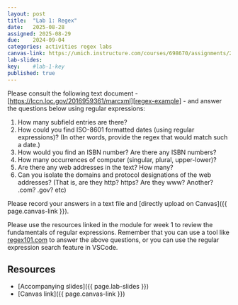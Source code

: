 ```yaml
---
layout: post
title:  "Lab 1: Regex"
date:   2025-08-28
assigned: 2025-08-29
due:    2024-09-04
categories: activities regex labs
canvas-link: https://umich.instructure.com/courses/698670/assignments/2472578
lab-slides: 
key:    #lab-1-key
published: true
---
```


Please consult the following text document - [https://lccn.loc.gov/2016959361/marcxml][regex-example] - and answer the questions below using regular expressions:

1. How many subfield entries are there?
2. How could you find ISO-8601 formatted dates (using regular expressions)? (In other words, provide the regex that would match such a date.)
3. How would you find an ISBN number? Are there any ISBN numbers?
4. How many occurrences of computer (singular, plural, upper-lower)?
5. Are there any web addresses in the text? How many?
6. Can you isolate the domains and protocol designations of the web addresses? (That is, are they http? https? Are they www? Another? .com? .gov? etc)

Please record your answers in a text file and [directly upload on Canvas]({{ page.canvas-link }}).

Please use the resources linked in the module for week 1 to review the fundamentals of regular expressions. Remember that you can use a tool like [regex101.com](https://regex101.com/) to answer the above questions, or you can use the regular expression search feature in VSCode.

## Resources

* [Accompanying slides]({{ page.lab-slides }})
* [Canvas link]({{ page.canvas-link }})

[regex-example]: https://lccn.loc.gov/2016959361/marcxml

